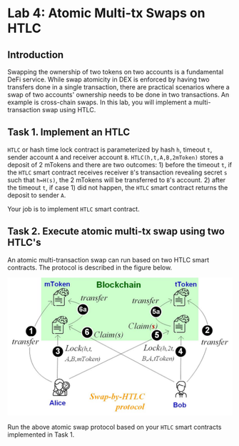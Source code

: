 Lab 4: Atomic Multi-tx Swaps on HTLC
===

Introduction
---

Swapping the ownership of two tokens on two accounts is a fundamental DeFi service. While swap atomicity in DEX is enforced by having two transfers done in a single transaction, there are practical scenarios where a swap of two accounts' ownership needs to be done in two transactions. An example is cross-chain swaps. In this lab, you will implement a multi-transaction swap using HTLC.

Task 1. Implement an HTLC
---

`HTLC` or hash time lock contract is parameterized by hash `h`, timeout `t`, sender account `A` and receiver account `B`. `HTLC(h,t,A,B,2mToken)` stores a deposit of 2 mTokens and there are two outcomes: 1) before the timeout `t`, if the `HTLC` smart contract receives receiver `B`'s transaction revealing secret `s` such that `h=H(s)`, the 2 mTokens will be transferred to `B`'s account. 2) after the timeout `t`, if case 1) did not happen, the `HTLC` smart contract returns the deposit to sender `A`.

Your job is to implement `HTLC` smart contract. 


Task 2. Execute atomic multi-tx swap using two HTLC's
---

An atomic multi-transaction swap can run based on two HTLC smart contracts. The protocol is described in the figure below.

![Contract design diagram](lab-swap-htlc.jpg)

Run the above atomic swap protocol based on your `HTLC` smart contracts implemented in Task 1.
